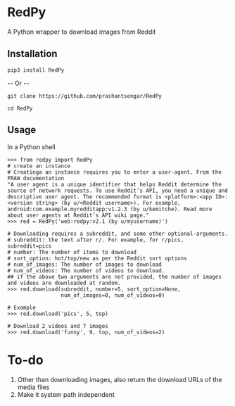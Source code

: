# RedPy
A Python wrapper to download images from Reddit

## Installation

`pip3 install RedPy`

-- Or --

`git clone https://github.com/prashantsengar/RedPy`

`cd RedPy`


## Usage

In a Python shell

```python3
>>> from redpy import RedPy
# create an instance
# Creatinga an instance requires you to enter a user-agent. From the PRAW documentation
"A user agent is a unique identifier that helps Reddit determine the source of network requests. To use Reddit’s API, you need a unique and descriptive user agent. The recommended format is <platform>:<app ID>:<version string> (by u/<Reddit username>). For example, android:com.example.myredditapp:v1.2.3 (by u/kemitche). Read more about user agents at Reddit’s API wiki page."
>>> red = RedPy('web:redpy:v2.1 (by u/myusername)')

# Downloading requires a subreddit, and some other optional-arguments. 
# subreddit: the text after r/. For example, for r/pics, subreddit=pics
# number: The number of items to download
# sort_option: hot/top/new as per the Reddit sort options
# num_of_images: The number of images to download
# num_of_videos: The number of videos to download.
## if the above two arguments are not provided, the number of images and videos are downloaded at random.
>>> red.download(subreddit, number=5, sort_option=None,
                 num_of_images=0, num_of_videos=0)
                 
# Example
>>> red.download('pics', 5, top)

# Download 2 videos and 7 images
>>> red.download('funny', 9, top, num_of_videos=2)
```

# To-do
1. Other than downloading images, also return the download URLs of the media files
2. Make it system path independent
